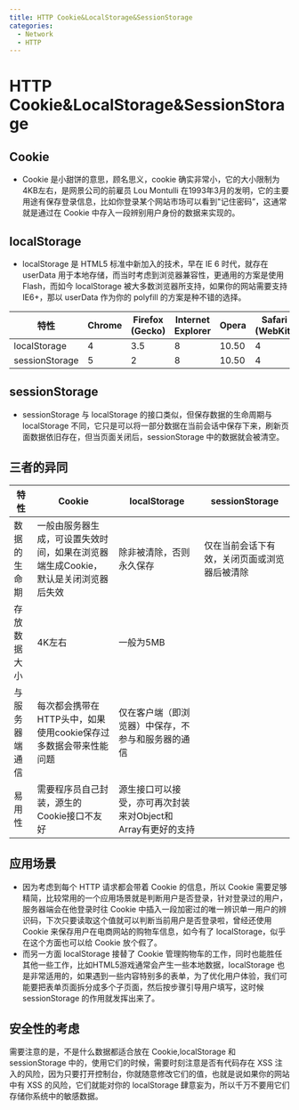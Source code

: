 ```yaml
---
title: HTTP Cookie&LocalStorage&SessionStorage
categories:
  - Network
  - HTTP
---
```

# HTTP Cookie&LocalStorage&SessionStorage

## Cookie

- Cookie 是小甜饼的意思，顾名思义，cookie 确实非常小，它的大小限制为4KB左右，是网景公司的前雇员 Lou Montulli 在1993年3月的发明，它的主要用途有保存登录信息，比如你登录某个网站市场可以看到"记住密码”，这通常就是通过在 Cookie 中存入一段辨别用户身份的数据来实现的。

## localStorage

- localStorage 是 HTML5 标准中新加入的技术，早在 IE 6 时代，就存在 userData 用于本地存储，而当时考虑到浏览器兼容性，更通用的方案是使用 Flash，而如今 localStorage 被大多数浏览器所支持，如果你的网站需要支持 IE6+，那以 userData 作为你的 polyfill 的方案是种不错的选择。

| 特性           | Chrome | Firefox (Gecko) | Internet Explorer | Opera | Safari (WebKit) |
| -------------- | ------ | --------------- | ----------------- | ----- | --------------- |
| localStorage   | 4      | 3.5             | 8                 | 10.50 | 4               |
| sessionStorage | 5      | 2               | 8                 | 10.50 | 4               |

## sessionStorage

- sessionStorage 与 localStorage 的接口类似，但保存数据的生命周期与 localStorage 不同，它只是可以将一部分数据在当前会话中保存下来，刷新页面数据依旧存在，但当页面关闭后，sessionStorage 中的数据就会被清空。

## 三者的异同

| 特性           | Cookie                                                       | localStorage                                                | sessionStorage                               |
| -------------- | ------------------------------------------------------------ | ----------------------------------------------------------- | -------------------------------------------- |
| 数据的生命期   | 一般由服务器生成，可设置失效时间，如果在浏览器端生成Cookie，默认是关闭浏览器后失效 | 除非被清除，否则永久保存                                    | 仅在当前会话下有效，关闭页面或浏览器后被清除 |
| 存放数据大小   | 4K左右                                                       | 一般为5MB                                                   |                                              |
| 与服务器端通信 | 每次都会携带在HTTP头中，如果使用cookie保存过多数据会带来性能问题 | 仅在客户端（即浏览器）中保存，不参与和服务器的通信          |                                              |
| 易用性         | 需要程序员自己封装，源生的Cookie接口不友好                   | 源生接口可以接受，亦可再次封装来对Object和Array有更好的支持 |                                              |

## 应用场景

- 因为考虑到每个 HTTP 请求都会带着 Cookie 的信息，所以 Cookie 需要足够精简，比较常用的一个应用场景就是判断用户是否登录，针对登录过的用户，服务器端会在他登录时往 Cookie 中插入一段加密过的唯一辨识单一用户的辨识码，下次只要读取这个值就可以判断当前用户是否登录啦，曾经还使用 Cookie 来保存用户在电商网站的购物车信息，如今有了 localStorage，似乎在这个方面也可以给 Cookie 放个假了。
- 而另一方面 localStorage 接替了 Cookie 管理购物车的工作，同时也能胜任其他一些工作，比如HTML5游戏通常会产生一些本地数据，localStorage 也是非常适用的，如果遇到一些内容特别多的表单，为了优化用户体验，我们可能要把表单页面拆分成多个子页面，然后按步骤引导用户填写，这时候 sessionStorage 的作用就发挥出来了。

## 安全性的考虑

需要注意的是，不是什么数据都适合放在 Cookie,localStorage 和 sessionStorage 中的，使用它们的时候，需要时刻注意是否有代码存在 XSS 注入的风险，因为只要打开控制台，你就随意修改它们的值，也就是说如果你的网站中有 XSS 的风险，它们就能对你的 localStorage 肆意妄为，所以千万不要用它们存储你系统中的敏感数据。